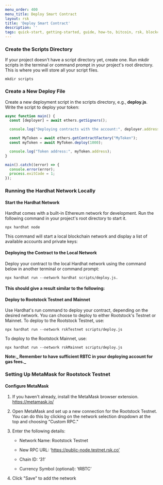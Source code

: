 ```yaml
---
menu_order: 400
menu_title: Deploy Smart Contract
layout: rsk
title: 'Deploy Smart Contract'
description: ''
tags: quick-start, getting-started, guide, how-to, bitcoin, rsk, blockchain
---
```


### Create the Scripts Directory

If your project doesn't have a script directory yet, create one. Run mkdir scripts in the terminal or command prompt in your project's root directory. This is where you will store all your script files.

```shell
mkdir scripts
```

### Create a New Deploy File

Create a new deployment script in the scripts directory, e.g., **deploy.js**.
Write the script to deploy your token:

```js
async function main() {
  const [deployer] = await ethers.getSigners();

  console.log("Deploying contracts with the account:", deployer.address);

  const MyToken = await ethers.getContractFactory("MyToken");
  const myToken = await MyToken.deploy(1000);

  console.log("Token address:", myToken.address);
}

main().catch((error) => {
  console.error(error);
  process.exitCode = 1;
});
```

### Running the Hardhat Network Locally

#### Start the Hardhat Network

Hardhat comes with a built-in Ethereum network for development. Run the following command in your project's root directory to start it.

```shell
npx hardhat node
```

This command will start a local blockchain network and display a list of available accounts and private keys:

#### Deploying the Contract to the Local Network
Deploy your contract to the local Hardhat network using the command below in another terminal or command prompt:

```shell
npx hardhat run --network hardhat scripts/deploy.js.
```

#### This should give a result similar to the following:

#### Deploy to Rootstock Testnet and Mainnet

Use Hardhat's run command to deploy your contract, depending on the desired network. You can choose to deploy to either Rootstock's Testnet or Mainnet.
To deploy to the Rootstock Testnet, use:

```shell
npx hardhat run --network rskTestnet scripts/deploy.js
```

To deploy to the Rootstock Mainnet, use:

```shell
npx hardhat run --network rskMainnet scripts/deploy.js
```

**Note:_ Remember to have sufficient RBTC in your deploying account for gas fees._**

### Setting Up MetaMask for Rootstock Testnet

#### Configure MetaMask

1. If you haven't already, install the MetaMask browser extension. https://metamask.io/

2. Open MetaMask and set up a new connection for the Rootstock Testnet. You can do this by clicking on the network selection dropdown at the top and choosing "Custom RPC."

3. Enter the following details:

    - Network Name: Rootstock Testnet

    - New RPC URL: ‘https://public-node.testnet.rsk.co’

    - Chain ID: ‘31’

    - Currency Symbol (optional): ‘tRBTC’
    
4. Click "Save" to add the network
